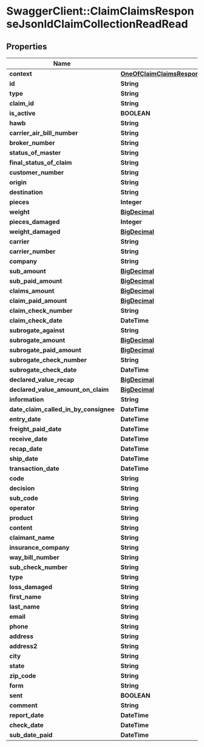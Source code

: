 # SwaggerClient::ClaimClaimsResponseJsonldClaimCollectionReadRead

## Properties
Name | Type | Description | Notes
------------ | ------------- | ------------- | -------------
**context** | [**OneOfClaimClaimsResponseJsonldClaimCollectionReadReadContext**](OneOfClaimClaimsResponseJsonldClaimCollectionReadReadContext.md) |  | [optional] 
**id** | **String** |  | [optional] 
**type** | **String** |  | [optional] 
**claim_id** | **String** |  | [optional] 
**is_active** | **BOOLEAN** |  | [optional] 
**hawb** | **String** |  | [optional] 
**carrier_air_bill_number** | **String** |  | [optional] 
**broker_number** | **String** |  | [optional] 
**status_of_master** | **String** |  | [optional] 
**final_status_of_claim** | **String** |  | [optional] 
**customer_number** | **String** |  | [optional] 
**origin** | **String** |  | [optional] 
**destination** | **String** |  | [optional] 
**pieces** | **Integer** |  | [optional] 
**weight** | [**BigDecimal**](BigDecimal.md) |  | [optional] 
**pieces_damaged** | **Integer** |  | [optional] 
**weight_damaged** | [**BigDecimal**](BigDecimal.md) |  | [optional] 
**carrier** | **String** |  | [optional] 
**carrier_number** | **String** |  | [optional] 
**company** | **String** |  | [optional] 
**sub_amount** | [**BigDecimal**](BigDecimal.md) |  | [optional] 
**sub_paid_amount** | [**BigDecimal**](BigDecimal.md) |  | [optional] 
**claims_amount** | [**BigDecimal**](BigDecimal.md) |  | [optional] 
**claim_paid_amount** | [**BigDecimal**](BigDecimal.md) |  | [optional] 
**claim_check_number** | **String** |  | [optional] 
**claim_check_date** | **DateTime** |  | [optional] 
**subrogate_against** | **String** |  | [optional] 
**subrogate_amount** | [**BigDecimal**](BigDecimal.md) |  | [optional] 
**subrogate_paid_amount** | [**BigDecimal**](BigDecimal.md) |  | [optional] 
**subrogate_check_number** | **String** |  | [optional] 
**subrogate_check_date** | **DateTime** |  | [optional] 
**declared_value_recap** | [**BigDecimal**](BigDecimal.md) |  | [optional] 
**declared_value_amount_on_claim** | [**BigDecimal**](BigDecimal.md) |  | [optional] 
**information** | **String** |  | [optional] 
**date_claim_called_in_by_consignee** | **DateTime** |  | [optional] 
**entry_date** | **DateTime** |  | [optional] 
**freight_paid_date** | **DateTime** |  | [optional] 
**receive_date** | **DateTime** |  | [optional] 
**recap_date** | **DateTime** |  | [optional] 
**ship_date** | **DateTime** |  | [optional] 
**transaction_date** | **DateTime** |  | [optional] 
**code** | **String** |  | [optional] 
**decision** | **String** |  | [optional] 
**sub_code** | **String** |  | [optional] 
**operator** | **String** |  | [optional] 
**product** | **String** |  | [optional] 
**content** | **String** |  | [optional] 
**claimant_name** | **String** |  | [optional] 
**insurance_company** | **String** |  | [optional] 
**way_bill_number** | **String** |  | [optional] 
**sub_check_number** | **String** |  | [optional] 
**type** | **String** |  | [optional] 
**loss_damaged** | **String** |  | [optional] 
**first_name** | **String** |  | [optional] 
**last_name** | **String** |  | [optional] 
**email** | **String** |  | [optional] 
**phone** | **String** |  | [optional] 
**address** | **String** |  | [optional] 
**address2** | **String** |  | [optional] 
**city** | **String** |  | [optional] 
**state** | **String** |  | [optional] 
**zip_code** | **String** |  | [optional] 
**form** | **String** |  | [optional] 
**sent** | **BOOLEAN** |  | [optional] 
**comment** | **String** |  | [optional] 
**report_date** | **DateTime** |  | [optional] 
**check_date** | **DateTime** |  | [optional] 
**sub_date_paid** | **DateTime** |  | [optional] 

